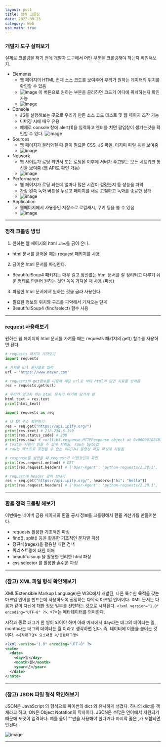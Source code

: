 ```yaml
---
layout: post
title: 정적 크롤링
date: 2022-09-23
category: Web
use_math: true
---
```



### 개발자 도구 살펴보기

실제로 크롤링을 하기 전에 개발자 도구에서 어떤 부분을 크롤링해야 하는지 확인해보자. 

- Elements
  - 웹 페이지의 HTML 전체 소스 코드를 보여주어 우리가 원하는 데이터의 위치를 확인할 수 있음
  - ![image](https://user-images.githubusercontent.com/61526722/191871076-8102f06d-9b17-4fd9-a1db-0e703e7a6972.png) 이 버튼으로 원하는 부분을 클리하면 코드가 어디에 위치하는지 확인 가능
  - ![image](https://user-images.githubusercontent.com/61526722/191870989-4ce9b193-7e50-4ff8-9db5-af66895a2ec0.png)
- Console
  - JS를 실행해보는 곳으로 우리가 만든 소스 코드 테스트 및 웹 페이지 조작 가능 
  - 디버깅 시에 매우 유용
  - 예제로 console 창에 alert(1)을 입력하고 엔터를 치면 팝업창이 생기는것을 확인할 수 있다. 
![image](https://user-images.githubusercontent.com/61526722/191871576-e682d3c1-b486-4206-9b93-47c55c1ca808.png)
- Sources
  - 웹 페이지가 불러와질 때 같이 필요한 CSS, JS 파일, 이지미 파일 등을 보여줌
  - ![image](https://user-images.githubusercontent.com/61526722/191871793-f1a76621-fa4e-4ae3-a154-14e6774108c9.png)
- Network
  - 웹 사이트가 로딩 되면서 또는 로딩된 이후에 서버가 주고받는 모든 네트워크 통신을 보여줌 (웹 API도 확인 가능)
  - ![image](https://user-images.githubusercontent.com/61526722/191871935-a71cfb50-ef99-497a-866f-9af261e89549.png)
- Performance
  - 웹 페이지가 로딩 되는데 얼마나 많은 시간이 걸렸는지 등 성능을 파악
  - 가장 왼쪽 녹화 버튼을 누르고 페이지를 새로 고침하고 녹화를 종료한 상태
  - ![image](https://user-images.githubusercontent.com/61526722/191872061-4ec8cf05-df65-4baa-8f1a-ad23a9aebef0.png)
- Application
  - 웹페이지에서 사용중인 저장소로 로컬캐시, 쿠키 등을 볼 수 있음
  - ![image](https://user-images.githubusercontent.com/61526722/191872298-d7a8cd1b-f9ac-46df-84ae-7229c92f8b37.png)

---

### 정적 크롤링 방법

1. 원하는 웹 페이지의 html 코드를 긁어 온다.
  - html 문서를 긁어올 때는 request 패키지를 사용
2. 긁어온 html 문서를 파싱한다.
  - BeautifulSoup4 패키지는 매우 길고 정신없는 html 문서를 잘 정리되고 다루기 쉬운 형태로 만들어 원하는 것만 쏙쏙 가져올 때 사용 (파싱)
3. 파싱한 html 문서에서 원하는 것을 골라 사용한다. 
  - 필요한 정보의 위치와 구조를 파악해서 가져오는 단계
  - BeautifulSoup4 (find/select) 함수 사용

---

### request 사용해보기

원하는 웹 페이지의 html 문서를 가져올 때는 requests 패키지의 get() 함수를 사용하면 된다. 

```python
# requests 패키지 가져오기
import requests               

# 가져올 url 문자열로 입력
url = 'https://www.naver.com'  

# requests의 get함수를 이용해 해당 url로 부터 html이 담긴 자료를 받아옴
res = requests.get(url)  

# 우리가 얻고자 하는 html 문서가 여기에 담기게 됨
html_text = res.text
print(html_text)
```

```python
import requests as req

# 내 IP 주소 확인하기
res = req.get("https://api.ipify.org/")
print(res.text) # 218.234.6.190
print(res.status_code) # 200
print(res.raw) # <urllib3.response.HTTPResponse object at 0x0000018848789E10>
# text는 사람이 읽을 수 있게 처리됨, raw는 byte값
# raw는 텍스트로 표현될 수 없는 이미지나 동영상 파일 파싱에 사용됨

# response를 받았을 때 request가 어떤것인지 확인
print(res.request.method) # GET
print(res.request.headers) # {'User-Agent': 'python-requests/2.28.1', 'Accept-Encoding': 'gzip, deflate', 'Accept': '*/*', 'Connection': 'keep-alive'}

# request에 header 같이 보내기
res = req.get("https://api.ipify.org/", headers={"hi": "hello"})
print(res.request.headers) # {'User-Agent': 'python-requests/2.28.1', 'Accept-Encoding': 'gzip, deflate', 'Accept': '*/*', 'Connection': 'keep-alive', 'hi': 'hello'}
```

---

### 환율 정적 크롤링 해보기

이번에는 네이버 금융 페이지의 환율 공시 정보를 크롤링해서 환율 계산기를 만들어본다. 

- requests 활용한 기초적인 파싱
- find(), split() 등을 활용한 기초적인 문자열 파싱
- 정규식(regex)을 활용한 패턴 검색
- 쿼리스트링에 대한 이해
- beautifulsoup 을 활용한 편리한 html 파싱
- css selector 를 활용한 손쉬운 파싱

---

### (참고) XML 파일 형식 확인해보기

XML(Extensible Markup Language)은 W3C에서 개발된, 다른 특수한 목적을 갖는 마크업 언어를 만드는데 사용하도록 권장하는 다목적 마크업 언어이다. XML 문서는 다음과 같이 자신에 대한 정보 일부를 선언하는 것으로 시작된다. `<?xml version="1.0" encoding="UTF-8" ?>`. <?>는 메타데이터를 의미한다. 

시작과 종료 태그가 한 쌍이 되어야 하며 아래 예시에서 day라는 태그의 데이터는 일, month라는 태그의 데이터는 월 이라고 생각하면 된다. 즉, 데이터에 이름을 붙이는 것이다.  `<시작태그명> 요소내용 </종료태그명>`

```XML
<?xml version="1.0" encoding="UTF-8" ?>
<note>
  <date>
    <day>일</day>
    <month>월</month>
    <year>년</year>
  </date>
</note>
```

---

### (참고) JSON 파일 형식 확인해보기

JSON은 JavaScript 의 형식으로 파이썬의 dict 와 유사하게 생겼다. 하나의 dict를 객체라고 하고, ON은 Object Notation의 약자이다. JSON은 수많은 언어에서 지원되기 때문에 포맷이 엄격하다. 예를 들어 ""만을 사용해야 한다거나 마지막 줄은 ,가 포함되면 안된다. 

![image](https://user-images.githubusercontent.com/61526722/191905439-0f6fccbf-609d-4985-abbc-516d2cda4d23.png)

---












